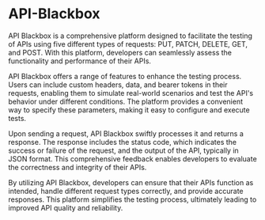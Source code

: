 # API-Blackbox
API Blackbox is a comprehensive platform designed to facilitate the testing of APIs using five different types of requests: PUT, PATCH, DELETE, GET, and POST. With this platform, developers can seamlessly assess the functionality and performance of their APIs.

API Blackbox offers a range of features to enhance the testing process. Users can include custom headers, data, and bearer tokens in their requests, enabling them to simulate real-world scenarios and test the API's behavior under different conditions. The platform provides a convenient way to specify these parameters, making it easy to configure and execute tests.

Upon sending a request, API Blackbox swiftly processes it and returns a response. The response includes the status code, which indicates the success or failure of the request, and the output of the API, typically in JSON format. This comprehensive feedback enables developers to evaluate the correctness and integrity of their APIs.

By utilizing API Blackbox, developers can ensure that their APIs function as intended, handle different request types correctly, and provide accurate responses. This platform simplifies the testing process, ultimately leading to improved API quality and reliability.

